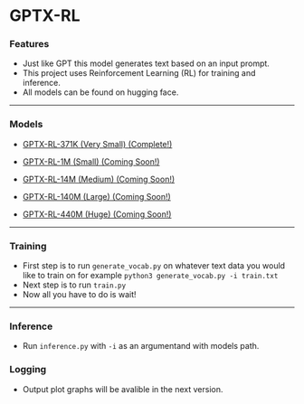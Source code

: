 # GPTX-RL
### Features
- Just like GPT this model generates text based on an input prompt.
- This project uses Reinforcement Learning (RL) for training and inference.
- All models can be found on hugging face.

---

### Models
- [GPTX-RL-371K (Very Small) (Complete!)](https://huggingface.co/printr/gptx-rl-371k "GPTX-RL-371K ")


- [GPTX-RL-1M (Small) (Coming Soon!)](https://huggingface.co/printr/gptx-rl-371k "GPTX-RL-371K ")
- [GPTX-RL-14M (Medium) (Coming Soon!)](https://huggingface.co/printr/gptx-rl-371k "GPTX-RL-371K ")
- [GPTX-RL-140M (Large) (Coming Soon!)](https://huggingface.co/printr/gptx-rl-371k "GPTX-RL-371K ")
- [GPTX-RL-440M (Huge)  (Coming Soon!)](https://huggingface.co/printr/gptx-rl-371k "GPTX-RL-371K ")

---
### Training

- First step is to run ``generate_vocab.py`` on whatever text data you would like to train on for example ``python3 generate_vocab.py -i train.txt``
- Next step is to run ``train.py``
- Now all you have to do is wait!
---
### Inference

- Run ``inference.py`` with ``-i`` as an argumentand with models path.

### Logging
- Output plot graphs will be avalible in the next version.
